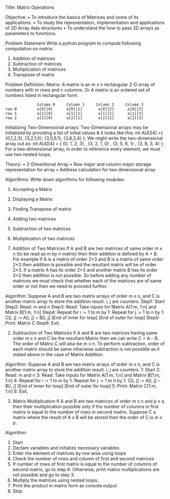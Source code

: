 Title: Matrix Operations

Objective:
• To introduce the basics of Matrices and some of its applications.
• To study the representation, implementation and applications of 2D Array data structures
• To understand the how to pass 2D arrays as parameters to functions.

Problem Statement
Write a python program to compute following computation on matrix:
1. Addition of matrices
2. Subtraction of matrices
3. Multiplication of matrices
4. Transpose of matrix

Problem Definition:
Matrix: A matrix is an m x n rectangular 2-D array of numbers with m rows and n columns.
Or A matrix is an ordered set of numbers listed in rectangular form.

                  Column 0     Column 1     Column 2     Column 3
    row 0         a[0][0]      a[0][1]       a[0][2]      a[0][3]
    row 1         a[1][0]      a[1][1]       a[1][2]      a[1][3]
    row 2         a[2][0]      a[2][1]       a[2][2]      a[2][3]


Initializing Two-Dimensional arrays:
Two-Dimensional arrays may be initialized by providing a list of initial values & it looks like
this:
int A[4][4] ={ {0,1,2,3}, {3,2,1,0}, {3,5,6,1}, {3,8,3,4} };
We might write the two-dimensional array out as:
int A[4][4] = { {0, 1, 2, 3} , {3, 2, 1, 0} , {3, 5, 6, 1} , {3, 8, 3, 4} };
For a two-dimensional array, in order to reference every element, we must use two nested
loops.

Theory:
• 2-Dimentional Array
• Row major and column major storage representation for array
• Address calculation for two dimensional array

Algorithms:
Write down algorithms for following modules:
1. Accepting a Matrix
2. Displaying a Matrix
3. Finding Transpose of matrix
4. Adding two matrices
5. Subtraction of two matrices
6. Multiplication of two matrices

1. Addition of Two Matrices
If A and B are two matrices of same order m x n (to be read as m by n matrix) then their
addition is defined by A + B. For example if A is a matrix of order 2×3 and B is a matrix of
same order 2×3 then addition is possible and the resultant matrix will be of order 2×3. If a
matrix A has its order 2×3 and another matrix B has its order 3×2 then addition is not
possible. So before adding any number of matrices we must check that whether each of the
matrices are of same order or not then we need to proceed further.

Algorithm:
Suppose A and B are two matrix arrays of order m x n, and C is another matrix array to store
the addition result. i, j are counters.
Step1: Start
Step2: Read: m and n
Step3: Read: Take inputs for Matrix A[1:m, 1:n] and Matrix B[1:m, 1:n]
Step4: Repeat for i := 1 to m by 1:
              Repeat for j := 1 to n by 1:
                     C[i, j] := A[i, j] + B[i, j]
              [End of inner for loop]
       [End of outer for loop]
Step5: Print: Matrix C
Step6: Exit.

2. Subtraction of Two Matrices
If A and B are two matrices having same order m x n and C be the resultant Matrix then we
can write C = A – B. The order of Matrix C will also be m x n. To perform subtraction, order
of each matrix should be same otherwise subtraction is not possible as it stated above in the
case of Matrix Addition.

Algorithm:
Suppose A and B are two matrix arrays of order m x n, and C is another matrix array to store
the addition result. i, j are counters.
1: Start
2: Read: m and n
3: Read: Take inputs for Matrix A[1:m, 1:n] and Matrix B[1:m, 1:n]
4: Repeat for i := 1 to m by 1:
          Repeat for j := 1 to n by 1:
                C[i, j] := A[i, j] – B[i, j]
          [End of inner for loop]
   [End of outer for loop]
5: Print: Matrix C[1:m, 1:n]
6: Exit.

3. Matrix Multiplication
If A and B are two matrices of order m x n and p x q then their multiplication possible only if
the number of columns in first matrix is equal to the number of rows in second matrix.
Suppose C a matrix where the result of A x B will be stored then the order of C is m x p.

Algorithm:
1. Start
2. Declare variables and initialize necessary variables
3. Enter the element of matrices by row wise using loops
4. Check the number of rows and column of first and second matrices
5. If number of rows of first matrix is equal to the number of columns of second
matrix, go to step 6. Otherwise, print matrix multiplications are not possible and go
to step 3.
6. Multiply the matrices using nested loops.
7. Print the product in matrix form as console output.
8. Stop
